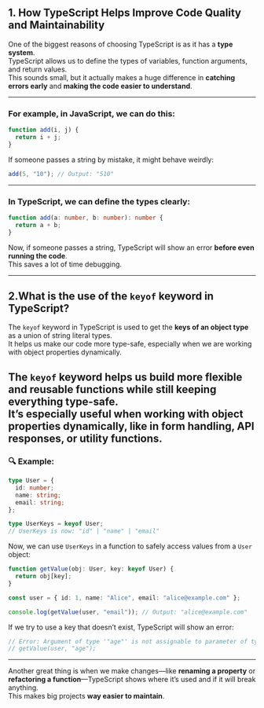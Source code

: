 ## 1. How TypeScript Helps Improve Code Quality and Maintainability

One of the biggest reasons of choosing TypeScript is as it has a **type system**.  
TypeScript allows us to define the types of variables, function arguments, and return values.  
This sounds small, but it actually makes a huge difference in **catching errors early** and **making the code easier to understand**.

---

### For example, in JavaScript, we can do this:

```js
function add(i, j) {
  return i + j;
}
```

If someone passes a string by mistake, it might behave weirdly:

```js
add(5, "10"); // Output: "510"
```

---

### In TypeScript, we can define the types clearly:

```ts
function add(a: number, b: number): number {
  return a + b;
}
```

Now, if someone passes a string, TypeScript will show an error **before even running the code**.  
This saves a lot of time debugging.

---


## 2.What is the use of the `keyof` keyword in TypeScript?

The `keyof` keyword in TypeScript is used to get the **keys of an object type** as a union of string literal types.  
It helps us make our code more type-safe, especially when we are working with object properties dynamically.

The `keyof` keyword helps us build more flexible and reusable functions while still keeping everything type-safe.  
It’s especially useful when working with object properties dynamically, like in form handling, API responses, or utility functions.
---

### 🔍 Example:

```ts
type User = {
  id: number;
  name: string;
  email: string;
};

type UserKeys = keyof User;
// UserKeys is now: "id" | "name" | "email"
```

Now, we can use `UserKeys` in a function to safely access values from a `User` object:

```ts
function getValue(obj: User, key: keyof User) {
  return obj[key];
}

const user = { id: 1, name: "Alice", email: "alice@example.com" };

console.log(getValue(user, "email")); // Output: "alice@example.com"
```

If we try to use a key that doesn’t exist, TypeScript will show an error:

```ts
// Error: Argument of type '"age"' is not assignable to parameter of type 'keyof User'
// getValue(user, "age");
```

---



Another great thing is when we make changes—like **renaming a property** or **refactoring a function**—TypeScript shows where it’s used and if it will break anything.  
This makes big projects **way easier to maintain**.
